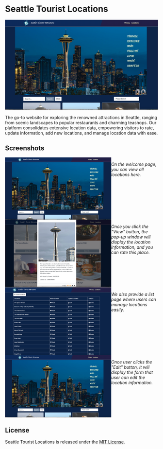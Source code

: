 # Seattle Tourist Locations

<img src="src/wwwroot/Images/home.png" alt="Home Page" width="600" />

The go-to website for exploring the renowned attractions in Seattle, ranging from scenic landscapes to popular restaurants and charming teashops. Our platform consolidates extensive location data, empowering visitors to rate, update information, add new locations, and manage location data with ease.

## Screenshots

<div style="display: flex; justify-content: center;">
    <img src="src/wwwroot/Images/home.png" alt="screenshot1" width="350" />
        <p style="font-style: italic;">On the welcome page, you can view all locations here.</p>
</div>
<div style="display: flex; justify-content: center;">
    <img src="src/wwwroot/Images/pop-up.png" alt="screenshot2" width="350" /> 
    <p style="font-style: italic;">Once you click the "View" button, the pop-up window will display the location information, and you can rate this place.</p>
</div>
<div style="display: flex; justify-content: center;">
    <img src="src/wwwroot/Images/list.png" alt="screenshot3" width="350" />
    <p style="font-style: italic;">We also provide a list page where users can manage locations easily.</p>
</div>
<div style="display: flex; justify-content: center;">
    <img src="src/wwwroot/Images/home.png" alt="screenshot4" width="350" />
    <p style="font-style: italic;">Once user clicks the "Edit" button, it will display the form that user can edit the location information.</p>
</div>

## License

Seattle Tourist Locations is released under the [MIT License](/path/to/license).

